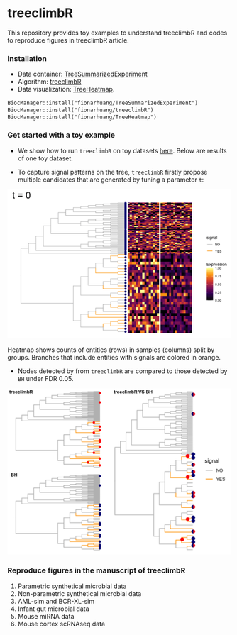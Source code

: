 # treeclimbR

This repository provides toy examples to understand treeclimbR and codes to reproduce figures in treeclimbR article.

### Installation

* Data container: [TreeSummarizedExperiment](https://github.com/fionarhuang/TreeSummarizedExperiment)
* Algorithm: [treeclimbR](https://github.com/fionarhuang/treeclimbR)
* Data visualization: [TreeHeatmap](https://github.com/fionarhuang/TreeHeatmap). 

```
BiocManager::install("fionarhuang/TreeSummarizedExperiment")
BiocManager::install("fionarhuang/treeclimbR")
BiocManager::install("fionarhuang/TreeHeatmap")
```

### Get started with a toy example

* We show how to run `treeclimbR` on toy datasets [here](https://github.com/fionarhuang/treeclimbR_toy_example). Below are results of one toy dataset. 

* To capture signal patterns on the tree, `treeclimbR` firstly propose multiple candidates that are generated by tuning a parameter `t`:
<p align="center"> 
<img src="https://github.com/fionarhuang/treeclimbR_toy_example/blob/master/output/signal_cands.gif">
</p>

Heatmap shows counts of entities (rows) in samples (columns) split by groups. Branches that include entities with signals are colored in orange.

* Nodes detected by from `treeclimbR` are compared to those detected by `BH` under FDR 0.05.
<p align="center"> 
<img src="https://github.com/fionarhuang/treeclimbR_toy_example/blob/master/output/signal_result.png">
</p>


### Reproduce figures in the manuscript of treeclimbR
1. Parametric synthetical microbial data
2. Non-parametric synthetical microbial data
3. AML-sim and BCR-XL-sim
4. Infant gut microbial data
5. Mouse miRNA data
6. Mouse cortex scRNAseq data

